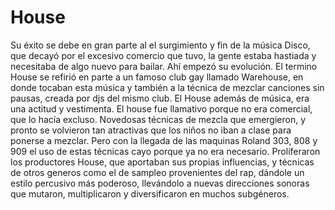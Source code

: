 # House




Su éxito se debe en gran parte al el surgimiento y fin de la música Disco, que decayó por el excesivo comercio que tuvo, la gente estaba hastiada y necesitaba de algo nuevo para bailar.
Ahí empezó su evolución.
El termino House se refirió en parte a un famoso club gay  llamado Warehouse, en donde tocaban esta música y también a la técnica de mezclar canciones sin pausas, creada por djs del mismo club. 
El House además de música, era una actitud y vestimenta.
El house fue llamativo porque no era comercial, que lo hacía excluso. 
Novedosas técnicas de mezcla que emergieron, y pronto se volvieron tan atractivas que los niños no iban a clase para ponerse a mezclar. Pero con la llegada de las maquinas Roland 303, 808 y 909  el uso de estas técnicas cayo porque ya no era necesario. 
Proliferaron los productores House, que aportaban sus propias influencias, y técnicas de otros generos como el de sampleo provenientes del rap, dándole un estilo percusivo más poderoso, llevándolo a nuevas direcciones sonoras que mutaron, multiplicaron  y diversificaron en muchos subgéneros.



























